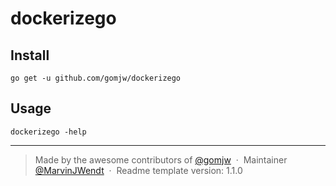 # dockerizego


## Install

```console
go get -u github.com/gomjw/dockerizego
```

## Usage

```console
dockerizego -help
```



---

> Made by the awesome contributors of [@gomjw](https://github.com/gomjw) &nbsp;&middot;&nbsp;
> Maintainer [@MarvinJWendt](https://github.com/MarvinJWendt) &nbsp;&middot;&nbsp;
> Readme template version: 1.1.0
